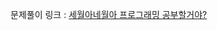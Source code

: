 문제풀이 링크 : [세월아네월아 프로그래밍 공부할거야?](https://doingnothing.tistory.com/category/python%20-%20%EC%95%8C%EA%B3%A0%EB%A6%AC%EC%A6%98)